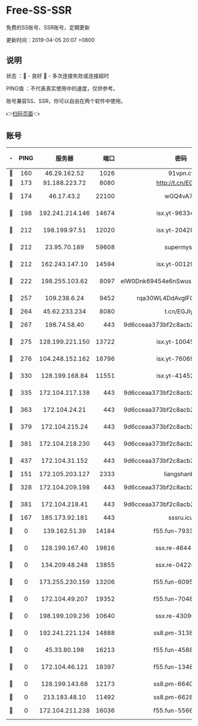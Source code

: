 # Free-SS-SSR

免费的SS账号、SSR账号，定期更新

更新时间：2019-04-05 20:07 +0800

## 说明

状态     ：🙂 - 良好 🙁 - 多次连接失败或连接超时

PING值   ：不代表真实使用中的速度，仅供参考。

账号兼容SS、SSR，你可以自由在两个软件中使用。

👉[扫码页面](https://liesauer.github.io/Free-SS-SSR/)👈

## 账号

|-|PING|服务器|端口|密码|加密方式|区域|
|:----:|:----:|:-----:|-----:|:----:|:----:|:----:|
|🙂|160|46.29.162.52|1026|91vpn.cf|rc4-md5|RU|
|🙂|173|91.188.223.72|8080|http://t.cn/EGJIyrl|rc4-md5|RU|
|🙂|174|46.17.43.2|22100|wGQ4vA7D|aes-256-gcm|RU|
|🙂|198|192.241.214.146|14674|isx.yt-96334607|aes-256-cfb|US|
|🙂|212|198.199.97.51|12020|isx.yt-20428296|aes-256-cfb|US|
|🙂|212|23.95.70.189|59608|supermyssr|chacha20-ietf|US|
|🙂|212|162.243.147.10|14594|isx.yt-00129224|aes-256-cfb|US|
|🙂|222|198.255.103.62|8097|eIW0Dnk69454e6nSwuspv9DmS201tQ0D|aes-256-cfb|US|
|🙂|257|109.238.6.24|9452|rqa30WL4DdAvgIFG6Fs3znzTa|aes-256-cfb|FR|
|🙂|264|45.62.233.234|8080|t.cn/EGJIyrl|rc4-md5|CA|
|🙂|267|198.74.58.40|443|9d6cceaa373bf2c8acb22e60b6a58be6|aes-256-cfb|US|
|🙂|275|128.199.221.150|13722|isx.yt-10045081|aes-256-cfb|SG|
|🙂|276|104.248.152.162|18796|isx.yt-76069686|aes-256-cfb|SG|
|🙂|330|128.199.168.84|11551|isx.yt-41452908|aes-256-cfb|SG|
|🙂|335|172.104.217.138|443|9d6cceaa373bf2c8acb22e60b6a58be6|aes-256-cfb|US|
|🙂|363|172.104.24.21|443|9d6cceaa373bf2c8acb22e60b6a58be6|aes-256-cfb|US|
|🙂|379|172.104.215.24|443|9d6cceaa373bf2c8acb22e60b6a58be6|aes-256-cfb|US|
|🙂|381|172.104.218.230|443|9d6cceaa373bf2c8acb22e60b6a58be6|aes-256-cfb|US|
|🙂|437|172.104.31.152|443|9d6cceaa373bf2c8acb22e60b6a58be6|aes-256-cfb|US|
|🙂|151|172.105.203.127|2333|liangshanbo|chacha20|JP|
|🙂|328|172.104.209.198|443|9d6cceaa373bf2c8acb22e60b6a58be6|aes-256-cfb|US|
|🙂|381|172.104.218.41|443|9d6cceaa373bf2c8acb22e60b6a58be6|aes-256-cfb|US|
|🙁|167|185.173.92.181|443|sssru.icu|rc4-md5|RU|
|🙁|0|139.162.51.39|14184|f55.fun-79338147|aes-256-cfb|SG|
|🙁|0|128.199.167.40|19816|ssx.re-46441755|aes-256-cfb|SG|
|🙁|0|134.209.48.248|13855|ssx.re-04220668|aes-256-cfb|US|
|🙁|0|173.255.230.159|13206|f55.fun-60953753|aes-256-cfb|US|
|🙁|0|172.104.49.207|19352|f55.fun-70481610|aes-256-cfb|SG|
|🙁|0|198.199.109.236|10640|ssx.re-43096758|aes-256-cfb|US|
|🙁|0|192.241.221.124|14888|ss8.pm-31382294|aes-256-cfb|US|
|🙁|0|45.33.80.198|16213|f55.fun-45880587|aes-256-cfb|US|
|🙁|0|172.104.46.121|18397|f55.fun-13486304|aes-256-cfb|SG|
|🙁|0|128.199.143.68|12173|ss8.pm-66400443|aes-256-cfb|SG|
|🙁|0|213.183.48.10|11492|ss8.pm-66285034|rc4-md5|RU|
|🙁|0|172.104.211.238|16036|f55.fun-55663188|aes-256-cfb|US|
